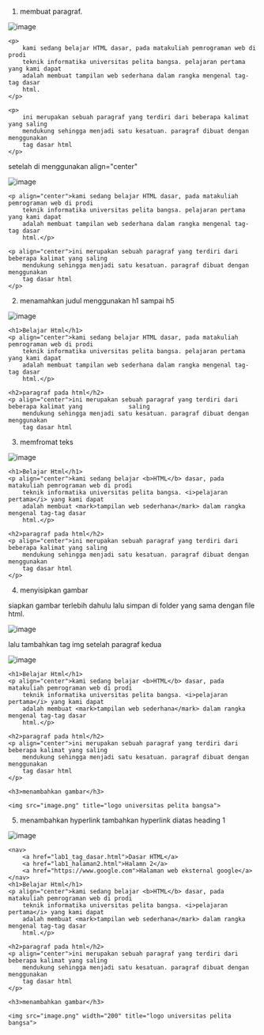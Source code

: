 1. membuat paragraf.
   
![image](https://github.com/user-attachments/assets/414e536b-c6cd-4520-b784-16b18ecebe1f)
    
    <p>
        kami sedang belajar HTML dasar, pada matakuliah pemrograman web di prodi
        teknik informatika universitas pelita bangsa. pelajaran pertama yang kami dapat
        adalah membuat tampilan web sederhana dalam rangka mengenal tag-tag dasar
        html.
    </p>

    <p>
        ini merupakan sebuah paragraf yang terdiri dari beberapa kalimat yang saling
        mendukung sehingga menjadi satu kesatuan. paragraf dibuat dengan menggunakan
        tag dasar html
    </p>

setelah di menggunakan align="center"

![image](https://github.com/user-attachments/assets/5edd92ea-52d1-47cb-92ee-70b9b93a8386)

    <p align="center">kami sedang belajar HTML dasar, pada matakuliah pemrograman web di prodi
        teknik informatika universitas pelita bangsa. pelajaran pertama yang kami dapat
        adalah membuat tampilan web sederhana dalam rangka mengenal tag-tag dasar
        html.</p>

    <p align="center">ini merupakan sebuah paragraf yang terdiri dari beberapa kalimat yang saling
        mendukung sehingga menjadi satu kesatuan. paragraf dibuat dengan menggunakan
        tag dasar html
    </p>

2. menamahkan judul menggunakan h1 sampai h5

![image](https://github.com/user-attachments/assets/40885630-de28-440f-b201-0ba23535b5a2)

    <h1>Belajar Html</h1>
    <p align="center">kami sedang belajar HTML dasar, pada matakuliah pemrograman web di prodi
        teknik informatika universitas pelita bangsa. pelajaran pertama yang kami dapat
        adalah membuat tampilan web sederhana dalam rangka mengenal tag-tag dasar
        html.</p>

    <h2>paragraf pada html</h2>
    <p align="center">ini merupakan sebuah paragraf yang terdiri dari beberapa kalimat yang             saling
        mendukung sehingga menjadi satu kesatuan. paragraf dibuat dengan menggunakan
        tag dasar html
        
3. memfromat teks

![image](https://github.com/user-attachments/assets/8af3b8ec-ae7d-4680-9e22-f95454e04e5c)

    <h1>Belajar Html</h1>
    <p align="center">kami sedang belajar <b>HTML</b> dasar, pada matakuliah pemrograman web di prodi
        teknik informatika universitas pelita bangsa. <i>pelajaran pertama</i> yang kami dapat
        adalah membuat <mark>tampilan web sederhana</mark> dalam rangka mengenal tag-tag dasar
        html.</p>

    <h2>paragraf pada html</h2>
    <p align="center">ini merupakan sebuah paragraf yang terdiri dari beberapa kalimat yang saling
        mendukung sehingga menjadi satu kesatuan. paragraf dibuat dengan menggunakan
        tag dasar html
    </p>

4. menyisipkan gambar

siapkan gambar terlebih dahulu lalu simpan di folder yang sama dengan file html.

![image](https://github.com/user-attachments/assets/2b3ce2aa-a42c-4bb4-bca5-611adaccb368)

lalu tambahkan tag img setelah paragraf kedua

![image](https://github.com/user-attachments/assets/bc38b49d-c821-4260-90a5-31918075b3f6)

    <h1>Belajar Html</h1>
    <p align="center">kami sedang belajar <b>HTML</b> dasar, pada matakuliah pemrograman web di prodi
        teknik informatika universitas pelita bangsa. <i>pelajaran pertama</i> yang kami dapat
        adalah membuat <mark>tampilan web sederhana</mark> dalam rangka mengenal tag-tag dasar
        html.</p>

    <h2>paragraf pada html</h2>
    <p align="center">ini merupakan sebuah paragraf yang terdiri dari beberapa kalimat yang saling
        mendukung sehingga menjadi satu kesatuan. paragraf dibuat dengan menggunakan
        tag dasar html
    </p>

    <h3>menambahkan gambar</h3>

    <img src="image.png" title="logo universitas pelita bangsa">

5. menambahkan hyperlink
tambahkan hyperlink diatas heading 1

![image](https://github.com/user-attachments/assets/a2c6129d-a0e7-4c35-86de-fa84508160a8)

    <nav>
        <a href="lab1_tag_dasar.html">Dasar HTML</a>
        <a href="lab1_halaman2.html">Halamn 2</a>
        <a href="https://www.google.com">Halaman web eksternal google</a>
    </nav>
    <h1>Belajar Html</h1>
    <p align="center">kami sedang belajar <b>HTML</b> dasar, pada matakuliah pemrograman web di prodi
        teknik informatika universitas pelita bangsa. <i>pelajaran pertama</i> yang kami dapat
        adalah membuat <mark>tampilan web sederhana</mark> dalam rangka mengenal tag-tag dasar
        html.</p>

    <h2>paragraf pada html</h2>
    <p align="center">ini merupakan sebuah paragraf yang terdiri dari beberapa kalimat yang saling
        mendukung sehingga menjadi satu kesatuan. paragraf dibuat dengan menggunakan
        tag dasar html
    </p>

    <h3>menambahkan gambar</h3>

    <img src="image.png" width="200" title="logo universitas pelita bangsa">

